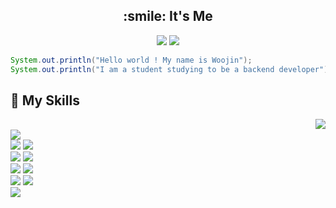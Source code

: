   <div align=center><h2>:smile: It's Me</h2></div>
<div align=center>
<a href="https://github.com/WooJinDeve/"><img src="https://img.shields.io/badge/GitHub-181717?style=for-the-badge&logo=GitHub&logoColor=white"></a>
<a href="https://www.linkedin.com/in/%EC%9A%B0%EC%A7%84-%EC%A0%95-b04136245/"><img src="https://img.shields.io/badge/LinkedIn-0A66C2?style=for-the-badge&logo=LinkedIn&logoColor=white"></a>
</div>


``` Java
System.out.println("Hello world ! My name is Woojin");
System.out.println("I am a student studying to be a backend developer");
``` 
<div align="center">
<h2 align=left>💪 My Skills</h2>

<img align="right" src="https://github-readme-stats.vercel.app/api?username=WooJinDeve&theme=vue&show_icons=true"/>

<div align=left> 
  <br>
  <img src="https://img.shields.io/badge/java-007396?style=flat-square&logo=java&logoColor=white"> 
  <br>

  <img src="https://img.shields.io/badge/Spring Boot-6DB33F?style=flat-square&logo=Spring Boot&logoColor=white"/>
  <img src="https://img.shields.io/badge/Spring Security-6DB33F?style=flat-square&logo=Spring Security&logoColor=white"/><br>
  <img src="https://img.shields.io/badge/Spring Data JPA-6DB33F?style=flat-square&logo=Spring Data JPA&logoColor=white"/>
  <img src="https://img.shields.io/badge/Querydsl-003366?style=flat-square&logo=Querydsl&logoColor=white"/>
  <br>

  <img src="https://img.shields.io/badge/Redis-DC382D?style=flat-square&logo=Redis&logoColor=white"/>
  <img src="https://img.shields.io/badge/MySQL-4479A1?style=flat-square&logo=MySQL&logoColor=white"/> 
  <br>

  <img src="https://img.shields.io/badge/AWS-FF9900?style=flat-square&logo=Amazon AWS&logoColor=white"> 
  <img src="https://img.shields.io/badge/Docker-2496ED?style=flat-square&logo=Docker&logoColor=white">

  <br>
  
  <img src="https://img.shields.io/badge/IntelliJ IDEA-000000?sstyle=flat-square&logo=IntelliJ IDEA&logoColor=white">
  <br>
</div>

</div>

<br/>

## 

<!-- <div align=center><h2>⚡ Soved.ac</h2></div>

 <div align=center>

 [![Solved.ac프로필](http://mazassumnida.wtf/api/v2/generate_badge?boj=jwj06011)](https://solved.ac/jwj06011)
 </div>

-->
